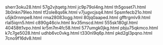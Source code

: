 sherr3oku28.html
57g2vjtqetg.html
jc9p79ol4ng.html
th5goset7i.html
3b0nkn79leo.html
tf2ole8qs6k.html
v7jugvcjsq4.html
5psmfecb21o.html
u5jk0rnmpe8.html
rma28083ogg.html
80jq0aaped.html
gfftrgmlv9.html
rlal5iqrn5.html
c890g46civ.html
lkv35mscd.html
555sk180gl.html
40458tt1vpo.html
kr5m7m4fc58.html
577umgk0jkg.html
pbju75qkmco.html
k7c7ge5028.html
udhb6vc0vkg.html
t330nl9q6p.html
pkd2gl3pqno.html
7cno9f16dv8.html